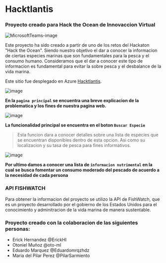 # Hacktlantis
### Proyecto creado para Hack the Ocean de Innovaccion Virtual

![MicrosoftTeams-image](https://user-images.githubusercontent.com/78194097/168489220-da06f1cf-403c-46c4-b0ad-c426c5cbd928.png)

Este proyecto ha sido creado a partir de uno de los retos del Hackaton "Hack the Ocean". Siendo nuestro objetivo el dar a conocer la informacion de ciertas especies marinas que son fundamentales para la pesca y el consumo humano.
Consideramos que el dar a conocer este tipo de informacion es fundamental para evitar la sobre pesca y el desbalance de la vida marina.

Este sitio fue desplegado en Azure [Hacktlantis](https://hacktlantis.azurewebsites.net).


![image](https://user-images.githubusercontent.com/78194097/168489501-be8bd115-01f7-431d-b421-309daeb9d7e1.png)

**En la ``pagina principal`` se encuentra una breve explicacion de la problematica y los fines de nuestra pagina web.**

![image](https://user-images.githubusercontent.com/78194097/168489770-9fc04de5-9691-4040-a31a-fa7fbb3b7e54.png)

**La funcionalidad principal se encuentra en el boton ``Buscar Especie``**
>Esta funcion dara a conocer detalles sobre una lista de especies que se encuentran disponibles dentro de esta opcion. Asi como su localizacion y su tasa de pesca para fines informativos.

![image](https://user-images.githubusercontent.com/78194097/168489925-df112257-71c0-4e6a-bca2-ff9de71b5ab8.png)

**Por ultimo damos a conocer una lista de ``informacion nutrimental`` en la cual se busca fomentar un consumo moderado del pescado de acuerdo a la necesidad de cada persona**

### API FISHWATCH
Para obtener la informacion del proyecto se utilizo la API de FishWatch, que es un proyecto desarrollado por el gobierno de los Estados Unidos para el conocimiento y adminitracion de la vida marina de manera sustentable.



### Proyecto creado con la colaboracion de las siguientes personas:

- Erick Hernandez @ErickHI
- Otoniel Muñoz @oto-ml
- Eduardo Marquez @Eduardomrqzhdz
- Maria del Pilar Perez @PilarSarmiento

